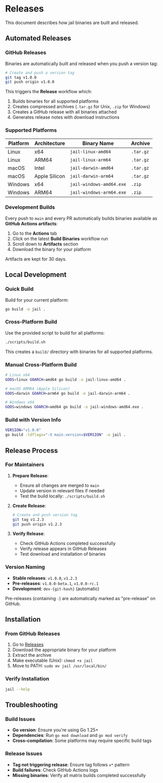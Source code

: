 # Releases

This document describes how jail binaries are built and released.

## Automated Releases

### GitHub Releases

Binaries are automatically built and released when you push a version tag:

```bash
# Create and push a version tag
git tag v1.0.0
git push origin v1.0.0
```

This triggers the **Release** workflow which:
1. Builds binaries for all supported platforms
2. Creates compressed archives (`.tar.gz` for Unix, `.zip` for Windows)
3. Creates a GitHub release with all binaries attached
4. Generates release notes with download instructions

### Supported Platforms

| Platform | Architecture | Binary Name | Archive |
|----------|--------------|-------------|----------|
| Linux | x64 | `jail-linux-amd64` | `.tar.gz` |
| Linux | ARM64 | `jail-linux-arm64` | `.tar.gz` |
| macOS | Intel | `jail-darwin-amd64` | `.tar.gz` |
| macOS | Apple Silicon | `jail-darwin-arm64` | `.tar.gz` |
| Windows | x64 | `jail-windows-amd64.exe` | `.zip` |
| Windows | ARM64 | `jail-windows-arm64.exe` | `.zip` |

### Development Builds

Every push to `main` and every PR automatically builds binaries available as **GitHub Actions artifacts**:

1. Go to the **Actions** tab
2. Click on the latest **Build Binaries** workflow run
3. Scroll down to **Artifacts** section
4. Download the binary for your platform

Artifacts are kept for 30 days.

## Local Development

### Quick Build

Build for your current platform:

```bash
go build -o jail .
```

### Cross-Platform Build

Use the provided script to build for all platforms:

```bash
./scripts/build.sh
```

This creates a `build/` directory with binaries for all supported platforms.

### Manual Cross-Platform Build

```bash
# Linux x64
GOOS=linux GOARCH=amd64 go build -o jail-linux-amd64 .

# macOS ARM64 (Apple Silicon)
GOOS=darwin GOARCH=arm64 go build -o jail-darwin-arm64 .

# Windows x64
GOOS=windows GOARCH=amd64 go build -o jail-windows-amd64.exe .
```

### Build with Version Info

```bash
VERSION="v1.0.0"
go build -ldflags="-X main.version=$VERSION" -o jail .
```

## Release Process

### For Maintainers

1. **Prepare Release**:
   - Ensure all changes are merged to `main`
   - Update version in relevant files if needed
   - Test the build locally: `./scripts/build.sh`

2. **Create Release**:
   ```bash
   # Create and push version tag
   git tag v1.2.3
   git push origin v1.2.3
   ```

3. **Verify Release**:
   - Check GitHub Actions completed successfully
   - Verify release appears in GitHub Releases
   - Test download and installation of binaries

### Version Naming

- **Stable releases**: `v1.0.0`, `v1.2.3`
- **Pre-releases**: `v1.0.0-beta.1`, `v1.0.0-rc.1`
- **Development**: `dev-{git-hash}` (automatic)

Pre-releases (containing `-`) are automatically marked as "pre-release" on GitHub.

## Installation

### From GitHub Releases

1. Go to [Releases](https://github.com/coder/jail/releases)
2. Download the appropriate binary for your platform
3. Extract the archive
4. Make executable (Unix): `chmod +x jail`
5. Move to PATH: `sudo mv jail /usr/local/bin/`

### Verify Installation

```bash
jail --help
```

## Troubleshooting

### Build Issues

- **Go version**: Ensure you're using Go 1.25+
- **Dependencies**: Run `go mod download` and `go mod verify`
- **Cross-compilation**: Some platforms may require specific build tags

### Release Issues

- **Tag not triggering release**: Ensure tag follows `v*` pattern
- **Build failures**: Check GitHub Actions logs
- **Missing binaries**: Verify all matrix builds completed successfully
